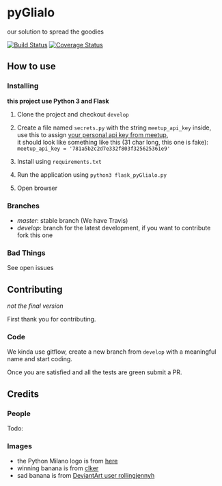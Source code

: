 # pyGlialo
our solution to spread the goodies

[![Build Status](https://travis-ci.org/PythonMilano/pyGlialo.svg?branch=master)](https://travis-ci.org/PythonMilano/pyGlialo) [![Coverage Status](https://coveralls.io/repos/github/PythonMilano/pyGlialo/badge.svg)](https://coveralls.io/github/PythonMilano/pyGlialo)

## How to use
### Installing

__this project use Python 3 and Flask__

 1. Clone the project and checkout `develop`

 1. Create a file named `secrets.py` with the string `meetup_api_key` inside, use this to assign
[your personal api key from meetup](https://secure.meetup.com/it/meetup_api/key/),  
it should look like something like this (31 char long, this one is fake): ```meetup_api_key = '781a5b2c2d7e332f803f325625361e9'```

 1. Install using `requirements.txt`

1. Run the application using `python3 flask_pyGlialo.py`

1. Open browser

### Branches

 - _master_: stable branch (We have Travis)
 - _develop_: branch for the latest development, if you want to contribute fork this one

### Bad Things

See open issues

## Contributing
_not the final version_

First thank you for contributing.

### Code
We kinda use gitflow, create a new branch from `develop` with a meaningful name and start coding.  

Once you are satisfied and all the tests are green submit a PR.

## Credits

### People
Todo:

### Images
- the Python Milano logo is from [here](https://github.com/PythonMilano/logo)
- winning banana is from [clker](http://www.clker.com/clipart-52027.html)
- sad banana is from [DeviantArt user rollingjennyh](http://rollingjennyh.deviantart.com/art/Sad-Banana-352394110)

